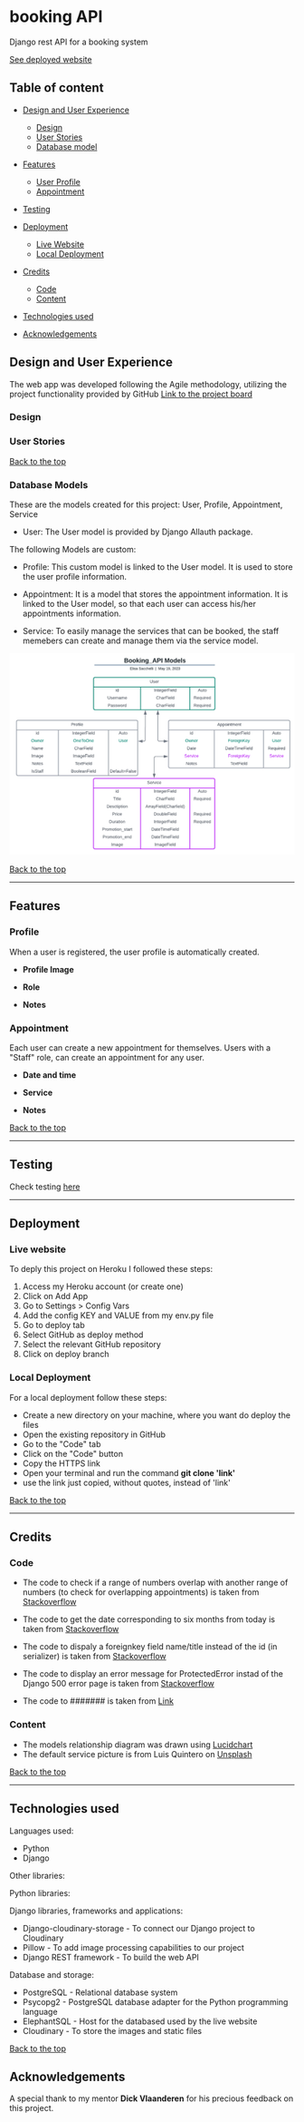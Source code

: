 # booking API
Django rest API for a booking system

[See deployed website]()

## Table of content

- [Design and User Experience](#design-and-user-experience)
  - [Design](#design)
  - [User Stories](#user-stories)
  - [Database model](#database-models)

- [Features](#features)
  - [User Profile](#user-profile)
  - [Appointment](#appointment)

- [Testing](#testing)

- [Deployment](#deployment)
  - [Live Website](#live-website)
  - [Local Deployment](#local-deployment)

- [Credits](#credits)
  - [Code](#code)
  - [Content](#content)

- [Technologies used](#technologies-used)

- [Acknowledgements](#acknowledgements)

## Design and User Experience

The web app was developed following the Agile methodology, utilizing the project functionality provided by GitHub
[Link to the project board](https://github.com/users/EliSacch/projects/6/)

### Design


### User Stories


[Back to the top](#table-of-content)

### Database Models

These are the models created for this project: User, Profile, Appointment, Service

- User:
The User model is provided by Django Allauth package.

The following Models are custom:

- Profile:
This custom model is linked to the User model. It is used to store the user profile information.

- Appointment:
It is a model that stores the appointment information. It is linked to the User model, so that each user can access his/her appointments information.

- Service:
To easily manage the services that can be booked, the staff memebers can create and manage them via the service model.

![Model relationship diagram](media/models_relationships_diagram.png)

[Back to the top](#table-of-content)

__________

## Features 

### Profile

When a user is registered, the user profile is automatically created.

- __Profile Image__

- __Role__

- __Notes__

### Appointment

Each user can create a new appointment for themselves. Users with a "Staff" role, can create an appointment for any user.

- __Date and time__

- __Service__

- __Notes__

[Back to the top](#table-of-content)

__________

## Testing 

Check testing [here](testing.md)

______________

## Deployment

### Live website

To deply this project on Heroku I followed these steps:
  1. Access my Heroku account (or create one)
  2. Click on Add App
  3. Go to Settings > Config Vars
  4. Add the config KEY and VALUE from my env.py file
  5. Go to deploy tab
  6. Select GitHub as deploy method
  7. Select the relevant GitHub repository
  8. Click on deploy branch

### Local Deployment

For a local deployment follow these steps:
  - Create a new directory on your machine, where you want do deploy the files
  - Open the existing repository in GitHub
  - Go to the "Code" tab
  - Click on the "Code" button
  - Copy the HTTPS link
  - Open your terminal and run the command __git clone 'link'__
  - use the link just copied, without quotes, instead of 'link'

[Back to the top](#table-of-content)

_____________

## Credits 

### Code

- The code to check if a range of numbers overlap with another range of numbers (to check for overlapping appointments) is taken from [Stackoverflow](https://stackoverflow.com/questions/6821156/how-to-find-range-overlap-in-python)

- The code to get the date corresponding to six months from today is taken from [Stackoverflow](https://stackoverflow.com/questions/546321/how-do-i-calculate-the-date-six-months-from-the-current-date-using-the-datetime)

- The code to dispaly a foreignkey field name/title instead of the id (in serializer) is taken from [Stackoverflow](https://stackoverflow.com/questions/52491330/how-to-get-foreignkey-field-name-instead-of-id-in-django-rest-framework)

- The code to display an error message for ProtectedError instad of the Django 500 error page is taken from [Stackoverflow](https://stackoverflow.com/questions/44229783/catch-protected-error-and-show-its-message-to-the-user-instead-of-bare-500-code)

- The code to ####### is taken from [Link]()

### Content

- The models relationship diagram was drawn using [Lucidchart](https://www.lucidchart.com/pages/)
- The default service picture is from Luis Quintero on [Unsplash](https://unsplash.com/es/@jibarox?utm_source=unsplash&utm_medium=referral&utm_content=creditCopyText)
  

[Back to the top](#table-of-content)

_____________

## Technologies used

Languages used:
  - Python
  - Django

Other libraries:

Python libraries:

Django libraries, frameworks and applications:
  - Django-cloudinary-storage - To connect our Django project to Cloudinary
  - Pillow - To add image processing capabilities to our project
  - Django REST framework - To build the web API

Database and storage:
  - PostgreSQL - Relational database system
  - Psycopg2 - PostgreSQL database adapter for the Python programming language
  - ElephantSQL - Host for the databased used by the live website
  - Cloudinary - To store the images and static files
  
[Back to the top](#table-of-content)

## Acknowledgements

A special thank to my mentor __Dick Vlaanderen__ for his precious feedback on this project.
